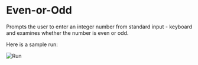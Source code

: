 # Even-or-Odd
Prompts the user to enter an integer number from standard input - keyboard and examines whether the number is even or odd.

Here is a sample run:

![Run](https://user-images.githubusercontent.com/41565191/57139925-b9880a80-6dcb-11e9-8b0a-af557be428bf.PNG)

